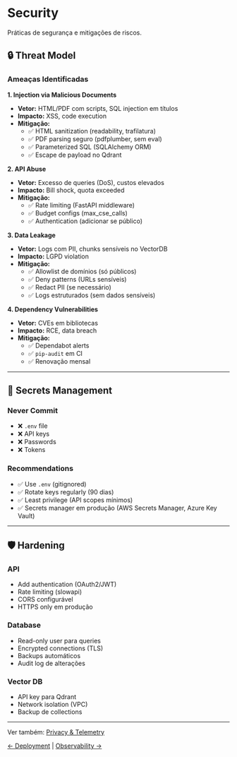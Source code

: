<!-- SPDX-License-Identifier: MIT | (c) 2025 Leopoldo Carvalho Correia de Lima -->

# Security

Práticas de segurança e mitigações de riscos.

## 🔒 Threat Model

### Ameaças Identificadas

**1. Injection via Malicious Documents**
- **Vetor:** HTML/PDF com scripts, SQL injection em títulos
- **Impacto:** XSS, code execution
- **Mitigação:**
  - ✅ HTML sanitization (readability, trafilatura)
  - ✅ PDF parsing seguro (pdfplumber, sem eval)
  - ✅ Parameterized SQL (SQLAlchemy ORM)
  - ✅ Escape de payload no Qdrant

**2. API Abuse**
- **Vetor:** Excesso de queries (DoS), custos elevados
- **Impacto:** Bill shock, quota exceeded
- **Mitigação:**
  - ✅ Rate limiting (FastAPI middleware)
  - ✅ Budget configs (max_cse_calls)
  - ✅ Authentication (adicionar se público)

**3. Data Leakage**
- **Vetor:** Logs com PII, chunks sensíveis no VectorDB
- **Impacto:** LGPD violation
- **Mitigação:**
  - ✅ Allowlist de domínios (só públicos)
  - ✅ Deny patterns (URLs sensíveis)
  - ✅ Redact PII (se necessário)
  - ✅ Logs estruturados (sem dados sensíveis)

**4. Dependency Vulnerabilities**
- **Vetor:** CVEs em bibliotecas
- **Impacto:** RCE, data breach
- **Mitigação:**
  - ✅ Dependabot alerts
  - ✅ `pip-audit` em CI
  - ✅ Renovação mensal

---

## 🔐 Secrets Management

### Never Commit
- ❌ `.env` file
- ❌ API keys
- ❌ Passwords
- ❌ Tokens

### Recommendations
- ✅ Use `.env` (gitignored)
- ✅ Rotate keys regularly (90 dias)
- ✅ Least privilege (API scopes mínimos)
- ✅ Secrets manager em produção (AWS Secrets Manager, Azure Key Vault)

---

## 🛡️ Hardening

### API
- Add authentication (OAuth2/JWT)
- Rate limiting (slowapi)
- CORS configurável
- HTTPS only em produção

### Database
- Read-only user para queries
- Encrypted connections (TLS)
- Backups automáticos
- Audit log de alterações

### Vector DB
- API key para Qdrant
- Network isolation (VPC)
- Backup de collections

---

Ver também: [Privacy & Telemetry](PRIVACY_TELEMETRY.md)

[← Deployment](DEPLOYMENT_GUIDE.md) | [Observability →](OBSERVABILITY.md)

